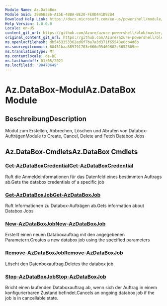 ```yaml
---
Module Name: Az.DataBox
Module Guid: 39B6B3E6-A15E-48BA-BE20-FE0D441D92B4
Download Help Link: https://docs.microsoft.com/en-us/powershell/module/az.databox
Help Version: 1.0.0.0
Locale: en-US
content_git_url: https://github.com/Azure/azure-powershell/blob/master/src/DataBox/DataBox/help/Az.DataBox.md
original_content_git_url: https://github.com/Azure/azure-powershell/blob/master/src/DataBox/DataBox/help/Az.DataBox.md
ms.openlocfilehash: db5453353362ed6f7ba7a3d371f65540e8cb4d6b
ms.sourcegitcommit: 68451baa389791703e666d95469602c5652609ee
ms.translationtype: MT
ms.contentlocale: de-DE
ms.lasthandoff: 01/05/2021
ms.locfileid: "98470649"
---
```

# <span data-ttu-id="a2c66-101">Az.DataBox-Modul</span><span class="sxs-lookup"><span data-stu-id="a2c66-101">Az.DataBox Module</span></span>
## <span data-ttu-id="a2c66-102">Beschreibung</span><span class="sxs-lookup"><span data-stu-id="a2c66-102">Description</span></span>
<span data-ttu-id="a2c66-103">Modul zum Erstellen, Abbrechen, Löschen und Abrufen von Databox-Aufträgen</span><span class="sxs-lookup"><span data-stu-id="a2c66-103">Module to Create, Cancel, Delete and Fetch Databox Jobs</span></span>

## <span data-ttu-id="a2c66-104">Az.DataBox-Cmdlets</span><span class="sxs-lookup"><span data-stu-id="a2c66-104">Az.DataBox Cmdlets</span></span>
### [<span data-ttu-id="a2c66-105">Get-AzDataBoxCredential</span><span class="sxs-lookup"><span data-stu-id="a2c66-105">Get-AzDataBoxCredential</span></span>](Get-AzDataBoxCredential.md)
<span data-ttu-id="a2c66-106">Ruft die Anmeldeinformationen für das Datenfeld eines bestimmten Auftrags ab.</span><span class="sxs-lookup"><span data-stu-id="a2c66-106">Gets the databox credentials of a specific job</span></span>

### [<span data-ttu-id="a2c66-107">Get-AzDataBoxJob</span><span class="sxs-lookup"><span data-stu-id="a2c66-107">Get-AzDataBoxJob</span></span>](Get-AzDataBoxJob.md)
<span data-ttu-id="a2c66-108">Ruft Informationen zu Databox-Aufträgen ab.</span><span class="sxs-lookup"><span data-stu-id="a2c66-108">Gets information about Databox Jobs</span></span>

### [<span data-ttu-id="a2c66-109">New-AzDataBoxJob</span><span class="sxs-lookup"><span data-stu-id="a2c66-109">New-AzDataBoxJob</span></span>](New-AzDataBoxJob.md)
<span data-ttu-id="a2c66-110">Erstellt einen neuen Databoxauftrag mit den angegebenen Parametern.</span><span class="sxs-lookup"><span data-stu-id="a2c66-110">Creates a new databox job using the specified parameters</span></span>

### [<span data-ttu-id="a2c66-111">Remove-AzDataBoxJob</span><span class="sxs-lookup"><span data-stu-id="a2c66-111">Remove-AzDataBoxJob</span></span>](Remove-AzDataBoxJob.md)
<span data-ttu-id="a2c66-112">Löscht den Datenboxauftrag.</span><span class="sxs-lookup"><span data-stu-id="a2c66-112">Deletes the databox job</span></span>

### [<span data-ttu-id="a2c66-113">Stop-AzDataBoxJob</span><span class="sxs-lookup"><span data-stu-id="a2c66-113">Stop-AzDataBoxJob</span></span>](Stop-AzDataBoxJob.md)
<span data-ttu-id="a2c66-114">Bricht einen laufenden Databoxauftrag ab, wenn sich der Auftrag in einem konfigurierbaren Zustand befindet.</span><span class="sxs-lookup"><span data-stu-id="a2c66-114">Cancels an ongoing databox job if the job is in cancellable state.</span></span>

